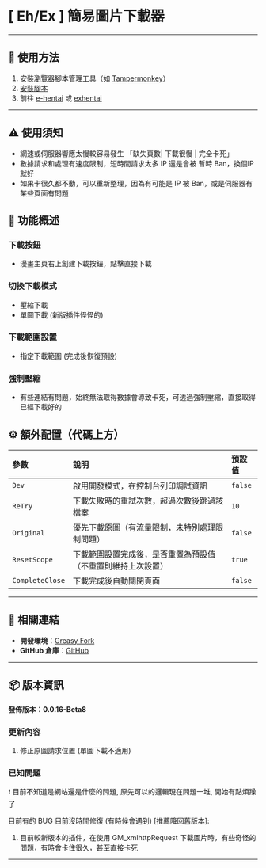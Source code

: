 # **[ Eh/Ex ] 簡易圖片下載器**

---

## **👻 使用方法**

1. 安裝瀏覽器腳本管理工具（如 [Tampermonkey](https://chrome.google.com/webstore/detail/tampermonkey/dhdgffkkebhmkfjojejmpbldmpobfkfo)）
2. [安裝腳本](https://update.greasyfork.org/scripts/472882/%5BEEx-Hentai%5D%20Downloader.user.js)
3. 前往 [e-hentai](https://e-hentai.org/) 或 [exhentai](https://exhentai.org/)

---

## **⚠️ 使用須知**
- 網速或伺服器響應太慢較容易發生 「缺失頁數| 下載很慢 | 完全卡死」
- 數據請求和處理有速度限制，短時間請求太多 IP 還是會被 暫時 Ban，換個IP就好
- 如果卡很久都不動，可以重新整理，因為有可能是 IP 被 Ban，或是伺服器有某些頁面有問題


## **📜 功能概述**

### **下載按鈕**
- 漫畫主頁右上創建下載按鈕，點擊直接下載

### **切換下載模式**
- 壓縮下載
- 單圖下載 (新版插件怪怪的)

### **下載範圍設置**
- 指定下載範圍 (完成後恢復預設)

### **強制壓縮**
- 有些連結有問題，始終無法取得數據會導致卡死，可透過強制壓縮，直接取得已經下載好的


## **⚙️ 額外配置（代碼上方）**

| **參數** | **說明** | **預設值** |
| :---- | :---- | :---- |
| `Dev` | 啟用開發模式，在控制台列印調試資訊 | `false` |
| `ReTry` | 下載失敗時的重試次數，超過次數後跳過該檔案 | `10` |
| `Original` | 優先下載原圖（有流量限制，未特別處理限制問題）| `false` |
| `ResetScope` | 下載範圍設置完成後，是否重置為預設值（不重置則維持上次設置）| `true` |
| `CompleteClose` | 下載完成後自動關閉頁面 | `false`|

---

## **🔗 相關連結**

- **開發環境**：[Greasy Fork](https://greasyfork.org/zh-TW/users/989635-canaan-hs)  
- **GitHub 倉庫**：[GitHub](https://github.com/Canaan-HS/MonkeyScript/tree/main/ExDownloader)

---

## **📦 版本資訊**

**發佈版本：0.0.16-Beta8** 

### **更新內容**
1. 修正原圖請求位置 (單圖下載不適用)

### **已知問題**
❗️ 目前不知道是網站還是什麼的問題, 原先可以的邏輯現在問題一堆, 開始有點煩躁了

目前有的 BUG 目前沒時間修復 (有時候會遇到) [推薦降回舊版本]:
1. 目前較新版本的插件，在使用 GM_xmlhttpRequest 下載圖片時，有些奇怪的問題，有時會卡住很久，甚至直接卡死

---
